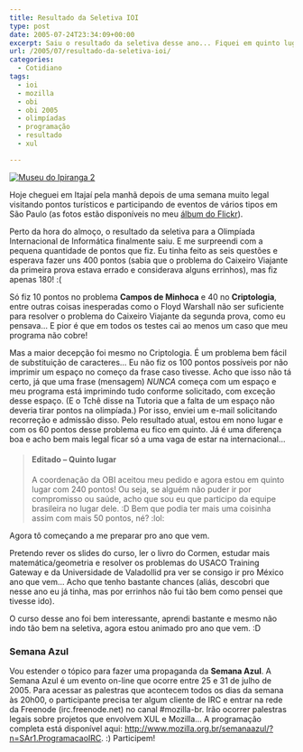 ```yaml
---
title: Resultado da Seletiva IOI
type: post
date: 2005-07-24T23:34:09+00:00
excerpt: Saiu o resultado da seletiva desse ano... Fiquei em quinto lugar!
url: /2005/07/resultado-da-seletiva-ioi/
categories:
  - Cotidiano
tags:
  - ioi
  - mozilla
  - obi
  - obi 2005
  - olimpíadas
  - programação
  - resultado
  - xul

---
```

[<img src="https://i2.wp.com/farm1.staticflickr.com/21/28481998_87a2fe24ad.jpg?resize=500%2C375&ssl=1" alt="Museu do Ipiranga 2" data-recalc-dims="1" />][1]

Hoje cheguei em Itajaí pela manhã depois de uma semana muito legal visitando pontos turísticos e participando de eventos de vários tipos em São Paulo (as fotos estão disponíveis no meu [álbum do Flickr][2]).

Perto da hora do almoço, o resultado da seletiva para a Olimpíada Internacional de Informática finalmente saiu. E me surpreendi com a pequena quantidade de pontos que fiz. Eu tinha feito as seis questões e esperava fazer uns 400 pontos (sabia que o problema do Caixeiro Viajante da primeira prova estava errado e considerava alguns errinhos), mas fiz apenas 180! :(

Só fiz 10 pontos no problema **Campos de Minhoca** e 40 no **Criptologia**, entre outras coisas inesperadas como o Floyd Warshall não ser suficiente para resolver o problema do Caixeiro Viajante da segunda prova, como eu pensava… E pior é que em todos os testes cai ao menos um caso que meu programa não cobre!

Mas a maior decepção foi mesmo no Criptologia. É um problema bem fácil de substituição de caracteres… Eu não fiz os 100 pontos possíveis por não imprimir um espaço no começo da frase caso tivesse. Acho que isso não tá certo, já que uma frase (mensagem) _NUNCA_ começa com um espaço e meu programa está imprimindo tudo conforme solicitado, com exceção desse espaço. (E o Tchê disse na Tutoria que a falta de um espaço não deveria tirar pontos na olimpíada.) Por isso, enviei um e-mail solicitando recorreção e admissão disso. Pelo resultado atual, estou em nono lugar e com os 60 pontos desse problema eu fico em quinto. Já é uma diferença boa e acho bem mais legal ficar só a uma vaga de estar na internacional…

> #### Editado – Quinto lugar
>
> A coordenação da OBI aceitou meu pedido e agora estou em quinto lugar com 240 pontos! Ou seja, se alguém não puder ir por compromisso ou saúde, acho que sou eu que participo da equipe brasileira no lugar dele. :D Bem que podia ter mais uma coisinha assim com mais 50 pontos, né? :lol:

Agora tô começando a me preparar pro ano que vem.

Pretendo rever os slides do curso, ler o livro do Cormen, estudar mais matemática/geometria e resolver os problemas do USACO Training Gateway e da Universidade de Valadollid pra ver se consigo ir pro México ano que vem… Acho que tenho bastante chances (aliás, descobri que nesse ano eu já tinha, mas por errinhos não fui tão bem como pensei que tivesse ido).

O curso desse ano foi bem interessante, aprendi bastante e mesmo não indo tão bem na seletiva, agora estou animado pro ano que vem. :D

### Semana Azul

Vou estender o tópico para fazer uma propaganda da **Semana Azul**. A Semana Azul é um evento on-line que ocorre entre 25 e 31 de julho de 2005. Para acessar as palestras que acontecem todos os dias da semana às 20h00, o participante precisa ter algum cliente de IRC e entrar na rede da Freenode (irc.freenode.net) no canal #mozilla-br. Irão ocorrer palestras legais sobre projetos que envolvem XUL e Mozilla… A programação completa está disponível aqui: <http://www.mozilla.org.br/semanaazul/?n=SAr1.ProgramacaoIRC>. :) Participem!

 [1]: http://www.flickr.com/photos/tiago/28481998/ "Museu do Ipiranga 2 por Tiago Madeira, no Flickr"
 [2]: http://www.flickr.com/photos/tiago

